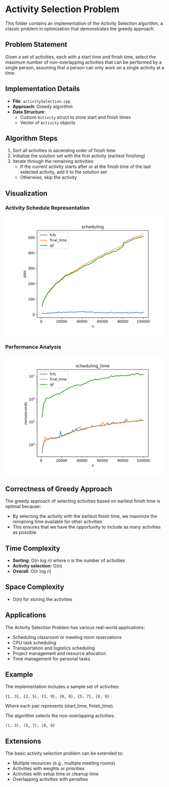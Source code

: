 # Activity Selection Problem

This folder contains an implementation of the Activity Selection algorithm, a classic problem in optimization that demonstrates the greedy approach.

## Problem Statement

Given a set of activities, each with a start time and finish time, select the maximum number of non-overlapping activities that can be performed by a single person, assuming that a person can only work on a single activity at a time.

## Implementation Details

- **File**: `activitySelection.cpp`
- **Approach**: Greedy algorithm
- **Data Structure**: 
  - Custom `Activity` struct to store start and finish times
  - Vector of `Activity` objects

## Algorithm Steps

1. Sort all activities in ascending order of finish time
2. Initialize the solution set with the first activity (earliest finishing)
3. Iterate through the remaining activities:
   - If the current activity starts after or at the finish time of the last selected activity, add it to the solution set
   - Otherwise, skip the activity

## Visualization

### Activity Schedule Representation
![Activity Selection](../plot/scheduling.png)

### Performance Analysis
![Activity Selection Performance](../plot/scheduling_time.png)

## Correctness of Greedy Approach

The greedy approach of selecting activities based on earliest finish time is optimal because:
- By selecting the activity with the earliest finish time, we maximize the remaining time available for other activities
- This ensures that we have the opportunity to include as many activities as possible

## Time Complexity

- **Sorting**: O(n log n) where n is the number of activities
- **Activity selection**: O(n)
- **Overall**: O(n log n)

## Space Complexity

- O(n) for storing the activities

## Applications

The Activity Selection Problem has various real-world applications:
- Scheduling classroom or meeting room reservations
- CPU task scheduling
- Transportation and logistics scheduling
- Project management and resource allocation
- Time management for personal tasks

## Example

The implementation includes a sample set of activities:
```
{1, 3}, {2, 5}, {3, 9}, {0, 6}, {5, 7}, {8, 9}
```
Where each pair represents (start_time, finish_time).

The algorithm selects the non-overlapping activities:
```
(1, 3), (5, 7), (8, 9)
```

## Extensions

The basic activity selection problem can be extended to:
- Multiple resources (e.g., multiple meeting rooms)
- Activities with weights or priorities
- Activities with setup time or cleanup time
- Overlapping activities with penalties 